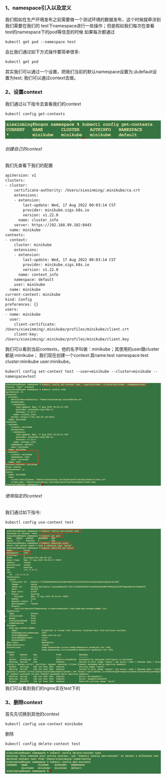 
### 1、namespace引入以及定义
  我们假如在生产环境发布之前需要做一个测试环境的数据发布，这个时候就牵涉到我们需要在我们的
 test下namespace进行一些操作；但是假如我们每次在查看test的namespace下的pod等信息的时候
 如果每次都通过
 
 ```renderscript
kubectl get pod --namespace test
```

会比我们通过如下方式操作要简单很多:

```renderscript
kubectl get pod 
```

   其实我们可以通过一个设置，把我们当前的默认namespace设置为:从default设置为test;
 我们可以通过context去做。
 
### 2、设置context  
  我们通过以下指令去查看我们的context
 
```renderscript
kubectl config get-contexts
```  

![](../images/53.png)  

###### 创建自己的context
 我们先查看下我们的配置

````renderscript
apiVersion: v1
clusters:
- cluster:
    certificate-authority: /Users/xiexinming/.minikube/ca.crt
    extensions:
    - extension:
        last-update: Wed, 17 Aug 2022 00:03:14 CST
        provider: minikube.sigs.k8s.io
        version: v1.22.0
      name: cluster_info
    server: https://192.168.99.102:8443
  name: minikube
contexts:
- context:
    cluster: minikube
    extensions:
    - extension:
        last-update: Wed, 17 Aug 2022 00:03:14 CST
        provider: minikube.sigs.k8s.io
        version: v1.22.0
      name: context_info
    namespace: default
    user: minikube
  name: minikube
current-context: minikube
kind: Config
preferences: {}
users:
- name: minikube
  user:
    client-certificate: /Users/xiexinming/.minikube/profiles/minikube/client.crt
    client-key: /Users/xiexinming/.minikube/profiles/minikube/client.key
````

  我们可以看到当前contexts，他的名字叫做：minikube；其使用的user跟cluster都是:minikube；
  我们现在创建一个context:其name:test namespace:test cluster:minikube  user:minikube。  
  
```renderscript
kubectl config set-context test --user=minikube --cluster=minikube --namespace=test
```

![](../images/54.png)    


###### 使用指定的context
  我们通过如下指令:
```renderscript
kubectl config use-context test
```

![](../images/55.png)
   我们可以看到我们的nginx实在test下的 


### 3、删除context
首先先切换到其他的context
```renderscript
kubectl config use-context minikube
```  

删除

```renderscript
kubectl config delete-context test
```

![](../images/56.png)













